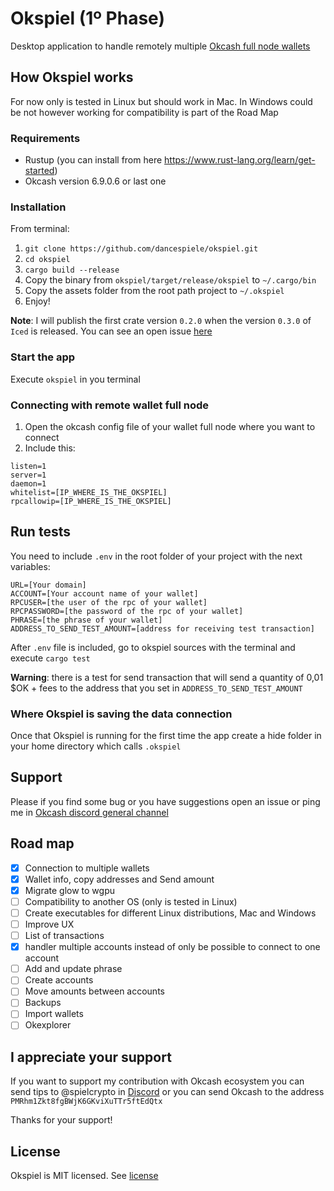 # Okspiel (1º Phase)

Desktop application to handle remotely multiple [Okcash full node wallets](https://github.com/okcashpro/okcash/releases)

## How Okspiel works

For now only is tested in Linux but should work in Mac. In Windows could be not however working for compatibility is part of the Road Map

### Requirements

* Rustup (you can install from here https://www.rust-lang.org/learn/get-started)
* Okcash version 6.9.0.6 or last one  

### Installation

From terminal:

1. `git clone https://github.com/dancespiele/okspiel.git`
2. `cd okspiel`
3. `cargo build --release`
4. Copy the binary from `okspiel/target/release/okspiel` to `~/.cargo/bin`
5. Copy the assets folder from the root path project to `~/.okspiel`
6. Enjoy!

**Note**: I will publish the first crate version `0.2.0` when the version `0.3.0` of `Iced` is released. You can see an open issue [here](https://github.com/hecrj/iced/issues/706#issuecomment-779251854)

### Start the app

Execute `okspiel` in you terminal

### Connecting with remote wallet full node

1. Open the okcash config file of your wallet full node where you want to connect
2. Include this:

```
listen=1
server=1
daemon=1
whitelist=[IP_WHERE_IS_THE_OKSPIEL]
rpcallowip=[IP_WHERE_IS_THE_OKSPIEL]
```

## Run tests

You need to include `.env` in the root folder of your project with the next variables:

```
URL=[Your domain]
ACCOUNT=[Your account name of your wallet]
RPCUSER=[the user of the rpc of your wallet]
RPCPASSWORD=[the password of the rpc of your wallet]
PHRASE=[the phrase of your wallet]
ADDRESS_TO_SEND_TEST_AMOUNT=[address for receiving test transaction]
```

After `.env` file is included, go to okspiel sources with the terminal and execute `cargo test`

**Warning**: there is a test for send transaction that will send a quantity of 0,01 $OK + fees to the address that you set in `ADDRESS_TO_SEND_TEST_AMOUNT`

### Where Okspiel is saving the data connection

Once that Okspiel is running for the first time the app create a hide folder in your home directory which calls `.okspiel`

## Support

Please if you find some bug or you have suggestions open an issue or ping me in [Okcash discord general channel](https://discord.gg/qdgzEfck)

## Road map

- [x] Connection to multiple wallets
- [x] Wallet info, copy addresses and Send amount
- [x] Migrate glow to wgpu
- [ ] Compatibility to another OS (only is tested in Linux)
- [ ] Create executables for different Linux distributions, Mac and Windows
- [ ] Improve UX
- [ ] List of transactions
- [x] handler multiple accounts instead of only be possible to connect to one account
- [ ] Add and update phrase
- [ ] Create accounts
- [ ] Move amounts between accounts
- [ ] Backups
- [ ] Import wallets
- [ ] Okexplorer

## I appreciate your support

If you want to support my contribution with Okcash ecosystem you can send tips to @spielcrypto in [Discord](https://discord.gg/EEfySvrs)
or you can send Okcash to the address `PMRhm1Zkt8fgBWjK6GKviXuTTr5ftEdQtx`

Thanks for your support!

## License

Okspiel is MIT licensed. See [license](LICENSE.md) 